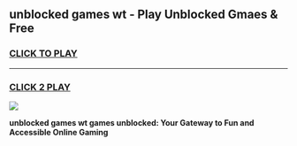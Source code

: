 
## unblocked games wt - Play Unblocked Gmaes & Free
<h3>
<a href="https://premium.freeplayer.one?title=unblocked_games_wt&ref=20F">CLICK TO PLAY</a></h3>
<hr>

<h3>
<a href="https://premium.freeplayer.one?title=unblocked_games_wt&ref=20F">CLICK 2 PLAY</a>
  
</h3>

<a href="https://premium.freeplayer.one?title=unblocked_games_wt&ref=20F/"><img src="https://clearcache.store/games.png"></a>


**unblocked games wt games unblocked: Your Gateway to Fun and Accessible Online Gaming**
